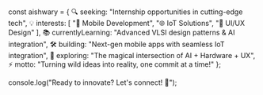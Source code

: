 const aishwary = {
    🔍 seeking: "Internship opportunities in cutting-edge tech",
    💡 interests: [
        "📱 Mobile Development", 
        "🌐 IoT Solutions", 
        "🎨 UI/UX Design"
    ],
    📚 currentlyLearning: "Advanced VLSI design patterns & AI integration",
    🛠️  building: "Next-gen mobile apps with seamless IoT integration",
    🔬 exploring: "The magical intersection of AI + Hardware + UX",
    ⚡ motto: "Turning wild ideas into reality, one commit at a time!"
};

console.log("Ready to innovate? Let's connect! 🚀");
